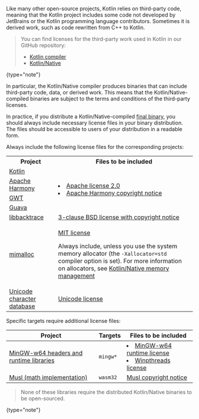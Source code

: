 [//]: # (title: License files for the Kotlin/Native binaries)

Like many other open-source projects, Kotlin relies on third-party code, meaning that the Kotlin project includes some code
not developed by JetBrains or the Kotlin programming language contributors.
Sometimes it is derived work, such as code rewritten from C++ to Kotlin.

>  You can find licenses for the third-party work used in Kotlin in our GitHub repository:
>
> * [Kotlin compiler](https://github.com/JetBrains/kotlin/tree/master/license/third_party)
> * [Kotlin/Native](https://github.com/JetBrains/kotlin/tree/master/kotlin-native/licenses/third_party)
>
{type="note"}

In particular, the Kotlin/Native compiler produces binaries that can include third-party code, data, or derived work.
This means that the Kotlin/Native-compiled binaries are subject to the terms and conditions of the third-party licenses.

In practice, if you distribute a Kotlin/Native-compiled [final binary](multiplatform-build-native-binaries.md),
you should always include necessary license files in your binary distribution. The files should be accessible
to users of your distribution in a readable form.

Always include the following license files for the corresponding projects:

<table>
   <tr>
      <th>Project</th>
      <th>Files to be included</th>
   </tr>
   <tr>
        <td><a href="https://kotlinlang.org/">Kotlin</a></td>
        <td rowspan="4">
         <list>
            <li><a href="https://github.com/JetBrains/kotlin/blob/master/license/LICENSE.txt">Apache license 2.0</a></li>
            <li><a href="https://github.com/JetBrains/kotlin/blob/master/kotlin-native/licenses/third_party/harmony_NOTICE.txt">Apache Harmony copyright notice</a></li>
         </list>
        </td>
   </tr>
   <tr>
        <td><a href="https://harmony.apache.org/">Apache Harmony</a></td>
   </tr>
   <tr>
        <td><a href="https://www.gwtproject.org/">GWT</a></td>
   </tr>
   <tr>
        <td><a href="https://guava.dev">Guava</a></td>
   </tr>
   <tr>
        <td><a href="https://github.com/ianlancetaylor/libbacktrace">libbacktrace</a></td>
        <td><a href="https://github.com/JetBrains/kotlin/blob/master/kotlin-native/licenses/third_party/libbacktrace_LICENSE.txt">3-clause BSD license with copyright notice</a></td>
   </tr>
   <tr>
        <td><a href="https://github.com/microsoft/mimalloc">mimalloc</a></td>
        <td>
          <p><a href="https://github.com/JetBrains/kotlin/blob/master/kotlin-native/licenses/third_party/mimalloc_LICENSE.txt">MIT license</a></p>
          <p>Always include, unless you use the system memory allocator (the <code>-Xallocator=std</code> compiler option is set). For more information on allocators, see <a href="native-memory-manager.md">Kotlin/Native memory management</a></p>
        </td>
   </tr>
   <tr>
        <td><a href="https://www.unicode.org/">Unicode character database</a></td>
        <td><a href="https://github.com/JetBrains/kotlin/blob/master/kotlin-native/licenses/third_party/unicode_LICENSE.txt">Unicode license</a></td>
   </tr>
</table>

Specific targets require additional license files:

| Project                                                               | Targets  | Files to be included                                                                                                                                                                                                                                                                                                              | 
|-----------------------------------------------------------------------|----------|-----------------------------------------------------------------------------------------------------------------------------------------------------------------------------------------------------------------------------------------------------------------------------------------------------------------------------------|
| [MinGW-w64 headers and runtime libraries](https://www.mingw-w64.org/) | `mingw*` | <list><li><a href="https://sourceforge.net/p/mingw-w64/mingw-w64/ci/master/tree/COPYING.MinGW-w64-runtime/COPYING.MinGW-w64-runtime.txt">MinGW-w64 runtime license</a></li><li><a href="https://sourceforge.net/p/mingw-w64/mingw-w64/ci/master/tree/mingw-w64-libraries/winpthreads/COPYING">Winpthreads license</a></li></list> |
| [Musl (math implementation)](https://musl.libc.org/)                  | `wasm32` | [Musl copyright notice](https://github.com/JetBrains/kotlin/blob/master/kotlin-native/runtime/src/main/cpp/math/COPYRIGHT)                                                                                                                                                                                                        |

> None of these libraries require the distributed Kotlin/Native binaries to be open-sourced.
>
{type="note"}
